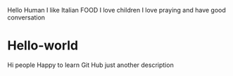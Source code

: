 Hello Human
I like Italian FOOD
I love children
I love praying and have good conversation 
# Hello-world
Hi people
Happy to learn Git Hub
just another description
